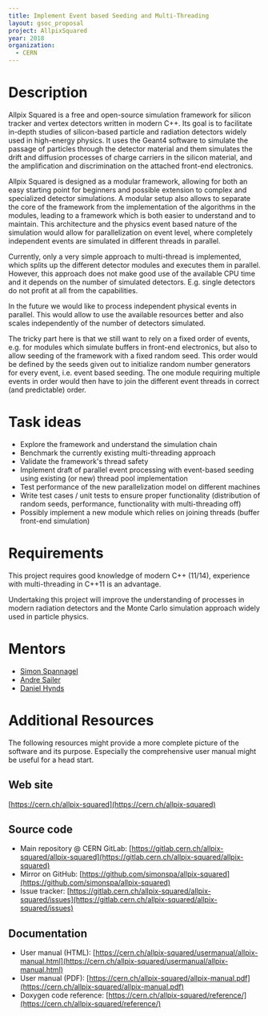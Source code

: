 ```yaml
---
title: Implement Event based Seeding and Multi-Threading
layout: gsoc_proposal
project: AllpixSquared
year: 2018
organization:
  - CERN
---
```


# Description

Allpix Squared is a free and open-source simulation framework for silicon tracker and vertex detectors written in modern C++. Its goal is to facilitate in-depth studies of silicon-based particle and radiation detectors widely used in high-energy physics. It uses the Geant4 software to simulate the passage of particles through the detector material and them simulates the drift and diffusion processes of charge carriers in the silicon material, and the amplification and discrimination on the attached front-end electronics.

Allpix Squared is designed as a modular framework, allowing for both an easy starting point for beginners and possible extension to complex and specialized detector simulations. A modular setup also allows to separate the core of the framework from the implementation of the algorithms in the modules, leading to a framework which is both easier to understand and to maintain. This architecture and the physics event based nature of the simulation would allow for parallelization on event level, where completely independent events are simulated in different threads in parallel.

Currently, only a very simple approach to multi-thread is implemented, which splits up the different detector modules and executes them in parallel. However, this approach does not make good use of the available CPU time and it depends on the number of simulated detectors. E.g. single detectors do not profit at all from the capabilities.

In the future we would like to process independent physical events in parallel. This would allow to use the available resources better and also scales independently of the number of detectors simulated.

The tricky part here is that we still want to rely on a fixed order of events, e.g. for modules which simulate buffers in front-end electronics, but also to allow seeding of the framework with a fixed random seed. This order would be defined by the seeds given out to initialize random number generators for every event, i.e. event based seeding. The one module requiring multiple events in order would then have to join the different event threads in correct (and predictable) order.

# Task ideas

* Explore the framework and understand the simulation chain
* Benchmark the currently existing multi-threading approach
* Validate the framework's thread safety
* Implement draft of parallel event processing with event-based seeding using existing (or new) thread pool implementation
* Test performance of the new parallelization model on different machines
* Write test cases / unit tests to ensure proper functionality (distribution of random seeds, performance, functionality with multi-threading off)
* Possibly implement a new module which relies on joining threads (buffer front-end simulation)

# Requirements
This project requires good knowledge of modern C++ (11/14), experience with multi-threading in C++11 is an advantage.

Undertaking this project will improve the understanding of processes in modern radiation detectors and the Monte Carlo simulation approach widely used in particle physics.


# Mentors
* [Simon Spannagel](mailto:allpix.squared@cern.ch)
* [Andre Sailer](mailto:allpix.squared@cern.ch)
* [Daniel Hynds](mailto:allpix.squared@cern.ch)

# Additional Resources

The following resources might provide a more complete picture of the software and its purpose. Especially the comprehensive user manual might be useful for a head start.

## Web site
[https://cern.ch/allpix-squared](https://cern.ch/allpix-squared)


## Source code

* Main repository @ CERN GitLab: [https://gitlab.cern.ch/allpix-squared/allpix-squared](https://gitlab.cern.ch/allpix-squared/allpix-squared)
* Mirror on GitHub: [https://github.com/simonspa/allpix-squared](https://github.com/simonspa/allpix-squared)
* Issue tracker: [https://gitlab.cern.ch/allpix-squared/allpix-squared/issues](https://gitlab.cern.ch/allpix-squared/allpix-squared/issues)

## Documentation

* User manual (HTML): [https://cern.ch/allpix-squared/usermanual/allpix-manual.html](https://cern.ch/allpix-squared/usermanual/allpix-manual.html)
* User manual (PDF): [https://cern.ch/allpix-squared/allpix-manual.pdf](https://cern.ch/allpix-squared/allpix-manual.pdf)
* Doxygen code reference: [https://cern.ch/allpix-squared/reference/](https://cern.ch/allpix-squared/reference/)
